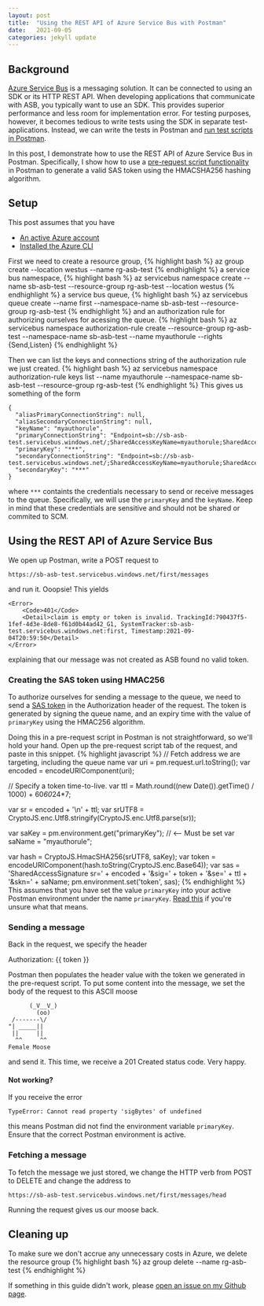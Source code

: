 ```yaml
---
layout: post
title:  "Using the REST API of Azure Service Bus with Postman"
date:   2021-09-05
categories: jekyll update
---
```


## Background

[Azure Service Bus](https://docs.microsoft.com/en-us/azure/service-bus-messaging/service-bus-messaging-overview) is a messaging solution. It can be connected to using an SDK or its HTTP REST API. When developing applications that communicate with ASB, you typically want to use an SDK. This provides superior performance and less room for implementation error. For testing purposes, however, it becomes tedious to write tests using the SDK in separate test-applications. Instead, we can write the tests in Postman and [run test scripts in Postman](https://learning.postman.com/docs/writing-scripts/test-scripts/).


In this post, I demonstrate how to use the REST API of Azure Service Bus in Postman. Specifically, I show how to use a [pre-request script functionality](https://learning.postman.com/docs/writing-scripts/pre-request-scripts/) in Postman to generate a valid SAS token using the HMACSHA256 hashing algorithm.

## Setup

This post assumes that you have 
- [An active Azure account](https://azure.microsoft.com/en-us/free/)
- [Installed the Azure CLI](https://docs.microsoft.com/en-us/cli/azure/install-azure-cli)

First we need to create a resource group, 
{% highlight bash %}
az group create --location westus --name rg-asb-test
{% endhighlight %}
a service bus namespace,
{% highlight bash %}
az servicebus namespace create --name sb-asb-test --resource-group rg-asb-test --location westus
{% endhighlight %}
a service bus queue,
{% highlight bash %}
az servicebus queue create --name first --namespace-name sb-asb-test --resource-group rg-asb-test
{% endhighlight %}
and an authorization rule for authorizing ourselves for acessing the queue.
{% highlight bash %}
az servicebus namespace authorization-rule create --resource-group rg-asb-test --namespace-name sb-asb-test  --name myauthorule --rights {Send,Listen}
{% endhighlight %}

Then we can list the keys and connections string of the authorization rule we just created.
{% highlight bash %}
az servicebus namespace authorization-rule keys list --name myauthorule --namespace-name sb-asb-test  --resource-group rg-asb-test
{% endhighlight %}
This gives us something of the form
```
{
  "aliasPrimaryConnectionString": null,
  "aliasSecondaryConnectionString": null,
  "keyName": "myauthorule",
  "primaryConnectionString": "Endpoint=sb://sb-asb-test.servicebus.windows.net/;SharedAccessKeyName=myauthorule;SharedAccessKey=***",
  "primaryKey": "***",
  "secondaryConnectionString": "Endpoint=sb://sb-asb-test.servicebus.windows.net/;SharedAccessKeyName=myauthorule;SharedAccessKey=***",
  "secondaryKey": "***"
}
```
where `***` containts the credentials necessary to send or receive messages to the queue. Specifically, we will use the `primaryKey` and the `keyName`. Keep in mind that these credentials are sensitive and should not be shared or commited to SCM. 

## Using the REST API of Azure Service Bus

We open up Postman, write a POST request to
```
https://sb-asb-test.servicebus.windows.net/first/messages
```
and run it. Ooopsie! This yields
```
<Error>
    <Code>401</Code>
    <Detail>claim is empty or token is invalid. TrackingId:790437f5-1fef-4d3e-8de8-f61d0b44ad42_G1, SystemTracker:sb-asb-test.servicebus.windows.net:first, Timestamp:2021-09-04T20:59:50</Detail>
</Error>
```
explaining that our message was not created as ASB found no valid token. 

### Creating the SAS token using HMAC256
To authorize ourselves for sending a message to the queue, we need to send a [SAS token](https://docs.microsoft.com/en-us/azure/service-bus-messaging/service-bus-sas) in the Authorization header of the request. The token is generated by signing the queue name, and an expiry time with the value of `primaryKey` using the HMAC256 algorithm.

Doing this in a pre-request script in Postman is not straightforward, so we'll hold your hand. Open up the pre-request script tab of the request, and paste in this snippet.
{% highlight javascript %}
// Fetch address we are targeting, including the queue name
var uri = pm.request.url.toString();
var encoded = encodeURIComponent(uri); 

// Specify a token time-to-live.
var ttl = Math.round((new Date()).getTime() / 1000) + 60*60*24*7;

var sr = encoded + '\n' + ttl; 
var srUTF8 = CryptoJS.enc.Utf8.stringify(CryptoJS.enc.Utf8.parse(sr));

var saKey = pm.environment.get("primaryKey"); // <-- Must be set
var saName = "myauthorule";

var hash = CryptoJS.HmacSHA256(srUTF8, saKey);
var token = encodeURIComponent(hash.toString(CryptoJS.enc.Base64));
var sas = 'SharedAccessSignature sr=' + encoded + '&sig=' + token + '&se=' + ttl + '&skn=' + saName;
pm.environment.set('token', sas); 
{% endhighlight %}
This assumes that you have set the value `primaryKey` into your active Postman environment under the name `primaryKey`. [Read this](https://learning.postman.com/docs/sending-requests/variables/#understanding-variables) if you're unsure what that means.

### Sending a message

Back in the request, we specify the header

Authorization: \{\{ token \}\}

Postman then populates the header value with the token we generated in the pre-request script. To put some content into the message, we set the body of the request to this ASCII moose

```
      (_V__V_)
        (oo)  
 /-------\/   
"| _____||    
 ||     ||    
  ^^     ^^   
Female Moose  
```
and send  it. This time, we receive a 201 Created status code. Very happy.

#### Not working?

If you receive the error 
```
TypeError: Cannot read property 'sigBytes' of undefined
```
this means Postman did not find the environment variable `primaryKey`. Ensure that the correct Postman environment is active.


### Fetching a message

To fetch the message we just stored, we change the HTTP verb from POST to DELETE and change the address to 

`https://sb-asb-test.servicebus.windows.net/first/messages/head`

Running the request gives us our moose back.


## Cleaning up

To make sure we don't accrue any unnecessary costs in Azure, we delete the resource group 
{% highlight bash %}
az group delete --name rg-asb-test
{% endhighlight %}

If something in this guide didn't work, please [open an issue on my Github page](https://github.com/mikalst/mikalst.github.io/issues/new/choose).
